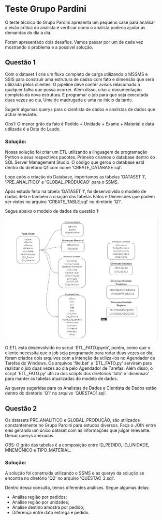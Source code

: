 # Teste Grupo Pardini

O teste técnico do Grupo Pardini apresenta um pequeno case para analisar a visão crítica do analista e verificar como o analista poderia ajudar as demandas do dia a dia. 

Foram apresentado dois desafios. Vamos passar por um de cada vez mostrando o problema e a possível solução.

## Questão 1

Com o dataset 1 crie um fluxo completo de carga utilizando o MSSMS e SSIS para construir uma estrutura de dadso com fato e dimensão que será utilizada pelos clientes. O pipeline deve conter avisos relacionado a qualquer falha que possa ocorrer. Além disso, criar a documentação completa da nova estrutura. E programar o job para que seja executada duas vezes ao dia. Uma de madrugada e uma no ínicio da tarde.

Sugerir algumas querys para o cientista de dados e analistas de dados que achar relevante. 

Obs1: O menor grão da fato é Pedido + Unidade + Exame + Material e data utilizada é a Data do Laudo.

### Solução:

Nossa solução foi criar um ETL utilizando a linguagem de programação Python e seus respectivos pacotes. Primeiro criamos o database dentro do SQL Server Management Studio. O código que gerou o database está dentro do diretório Q1 com nome 'CREATE_DATABASE.sql'. 

Logo após a criação do Database, importamos as tabelas 'DATASET 1', 'PRE_ANALITICO' e 'GLOBAL_PRODUCAO' para o SSMS. 

Após estudo feito na tabela 'DATASET 1', foi desenvolvido o modelo de dados dela e também a criação das tabelas Fatos e Dimensões que podem ser vistos no arquivo 'CREATE_TABLE.sql' no diretório 'Q1'.

Segue abaixo o modelo de dados da questão 1:

![ModeloDados](Modelo_Dados.png)

O ETL está desenvolvido no script 'ETL_FATO.ipynb', porém, como que o cliente necessita que o job seja programado para rodar duas vezes ao dia, foram criados dois arquivos com a intenção de utiliza-los no Agendador de Tarefas do Windows. Os arquivos 'file.bat' e 'ETL_FATO.py' serviram para realizar o job duas vezes ao dia pelo Agendador de Tarefas. Além disso, o script 'ETL_FATO.py' utiliza dos scripts dos diretórios 'fato' e 'dimensao' para manter as tabelas atualizadas do modelo de dados.

As querys sugeridas para os Analistas de Dados e Cientista de Dados estão dentro do diretório 'Q1' no arquivo 'QUESTAO1.sql'.

## Questão 2

Os datasets PRE_ANALITICO e GLOBAL_PRODUÇÃO, são utilizados constantemente no Grupo Pardini para estudos diversos. Faça o JOIN entre eles gerando um único dataset com as informações que julgar relevante. Deixar querys anexadas. 

OBS: O grão das tabelas é a composição entre ID_PEDIDO, ID_UNIDADE, MNEMÔNICO e TIPO_MATERIAL.

### Solução:

A solução foi construída utilizando o SSMS e as querys da solução se encontra no diretório 'Q2' no arquivo 'QUESTAO_2.sql'.

Dentro dessa consulta, temos diferentes análises. Segue algumas delas:

- Análise região por pedidos;
- Análise região por unidades;
- Analíse destino amostra por pedido;
- Diferença entre data entrega e pedido.
